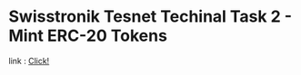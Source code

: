 # Swisstronik Tesnet Techinal Task 2 - Mint ERC-20 Tokens

link : [Click!](https://www.swisstronik.com/testnet2/dashboard)
